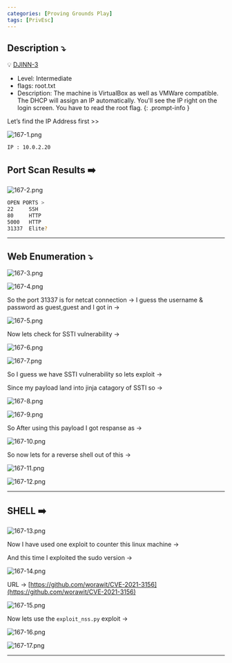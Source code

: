 ```yaml
---
categories: [Proving Grounds Play]
tags: [PrivEsc]
---
```

## **Description ⤵️**

>
💡 [DJINN-3](https://www.vulnhub.com/entry/djinn-3,492/)

- Level: Intermediate
- flags: root.txt
- Description: The machine is VirtualBox as well as VMWare compatible. The DHCP will assign an IP automatically. You'll see the IP right on the login screen. You have to read the root flag.
{: .prompt-info }

Let’s find the IP Address first >>

![167-1.png](/Vulnhub-Files/img/DJINN-3/167-1.png)

```bash
IP : 10.0.2.20
```

## Port Scan Results ➡️

![167-2.png](/Vulnhub-Files/img/DJINN-3/167-2.png)

```bash
OPEN PORTS >
22     SSH
80     HTTP
5000   HTTP
31337  Elite?
```

---

## Web Enumeration ⤵️

![167-3.png](/Vulnhub-Files/img/DJINN-3/167-3.png)

![167-4.png](/Vulnhub-Files/img/DJINN-3/167-4.png)

So the port 31337 is for netcat connection → I guess the username & password as guest,guest and I got in →

![167-5.png](/Vulnhub-Files/img/DJINN-3/167-5.png)

Now lets check for SSTI vulnerability →

![167-6.png](/Vulnhub-Files/img/DJINN-3/167-6.png)

![167-7.png](/Vulnhub-Files/img/DJINN-3/167-7.png)

So I guess we have SSTI vulnerability so lets exploit →

Since my payload land into jinja catagory of SSTI so →

![167-8.png](/Vulnhub-Files/img/DJINN-3/167-8.png)

![167-9.png](/Vulnhub-Files/img/DJINN-3/167-9.png)

So After using this payload I got respanse as →

![167-10.png](/Vulnhub-Files/img/DJINN-3/167-10.png)

So now lets for a reverse shell out of this →

![167-11.png](/Vulnhub-Files/img/DJINN-3/167-11.png)

![167-12.png](/Vulnhub-Files/img/DJINN-3/167-12.png)

---

## SHELL ➡️

![167-13.png](/Vulnhub-Files/img/DJINN-3/167-13.png)

Now I have used one exploit to counter this linux machine →

And this time I exploited the sudo version →

![167-14.png](/Vulnhub-Files/img/DJINN-3/167-14.png)

URL → [https://github.com/worawit/CVE-2021-3156](https://github.com/worawit/CVE-2021-3156)

![167-15.png](/Vulnhub-Files/img/DJINN-3/167-15.png)

Now lets use the `exploit_nss.py` exploit →

![167-16.png](/Vulnhub-Files/img/DJINN-3/167-16.png)

![167-17.png](/Vulnhub-Files/img/DJINN-3/167-17.png)

---